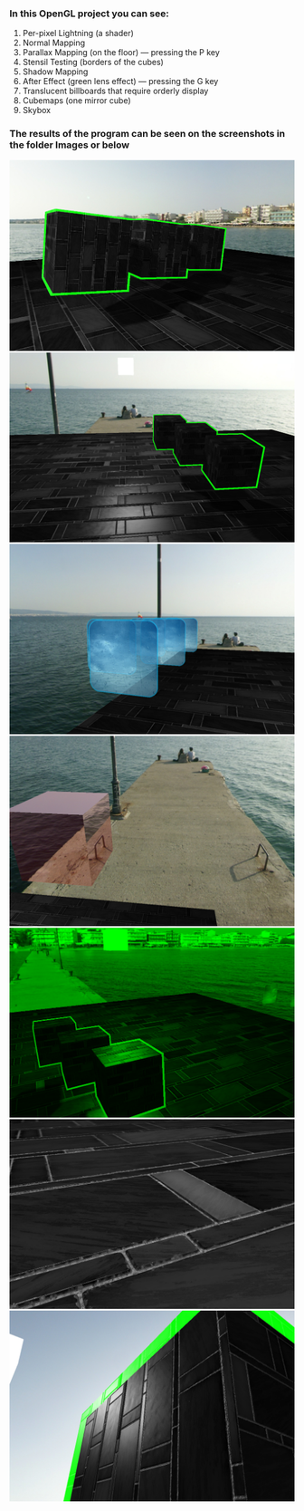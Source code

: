 ﻿### In this OpenGL project you can see:

1. Per-pixel Lightning (a shader)
2. Normal Mapping
3. Parallax Mapping (on the floor) — pressing the P key
4. Stensil Testing (borders of the cubes)
5. Shadow Mapping
6. After Effect (green lens effect) — pressing the G key
7. Translucent billboards that require orderly display
8. Cubemaps (one mirror cube)
9. Skybox

### The results of the program can be seen on the screenshots in the folder Images or below
![alt text](images/i1.png)
![alt text](images/i2.png)
![alt text](images/i3.png)
![alt text](images/i4.png)
![alt text](images/i5.png)
![alt text](images/i6.png)
![alt text](images/i7.png)

